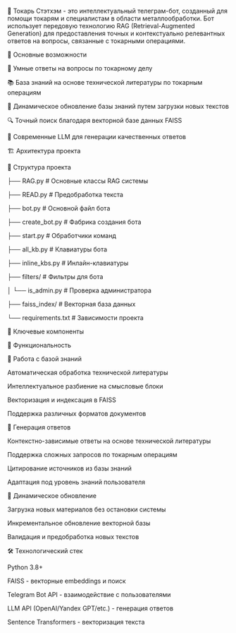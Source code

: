 🤖 
Токарь Стэтхэм - это интеллектуальный телеграм-бот, созданный для помощи токарям и специалистам в области металлообработки. Бот использует передовую технологию RAG (Retrieval-Augmented Generation) для предоставления точных и контекстуально релевантных ответов на вопросы, связанные с токарными операциями.


🎯 Основные возможности

💬 Умные ответы на вопросы по токарному делу

📚 База знаний на основе технической литературы по токарным операциям

🔄 Динамическое обновление базы знаний путем загрузки новых текстов

🔍 Точный поиск благодаря векторной базе данных FAISS

🤖 Современные LLM для генерации качественных ответов

🏗 Архитектура проекта

📁 Структура проекта

├── RAG.py                 # Основные классы RAG системы

├── READ.py                # Предобработка текста

├── bot.py                 # Основной файл бота

├── create_bot.py          # Фабрика создания бота

├── start.py               # Обработчики команд

├── all_kb.py              # Клавиатуры бота

├── inline_kbs.py          # Инлайн-клавиатуры

├── filters/               # Фильтры для бота

│   └── is_admin.py        # Проверка администратора

├── faiss_index/           # Векторная база данных

└── requirements.txt       # Зависимости проекта




🔧 Ключевые компоненты

🚀 Функциональность

📖 Работа с базой знаний

Автоматическая обработка технической литературы

Интеллектуальное разбиение на смысловые блоки

Векторизация и индексация в FAISS

Поддержка различных форматов документов



💭 Генерация ответов

Контекстно-зависимые ответы на основе технической литературы

Поддержка сложных запросов по токарным операциям

Цитирование источников из базы знаний

Адаптация под уровень знаний пользователя



🔄 Динамическое обновление

Загрузка новых материалов без остановки системы

Инкрементальное обновление векторной базы

Валидация и предобработка новых текстов



🛠 Технологический стек

Python 3.8+

FAISS - векторные embeddings и поиск

Telegram Bot API - взаимодействие с пользователями

LLM API (OpenAI/Yandex GPT/etc.) - генерация ответов

Sentence Transformers - векторизация текста






